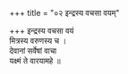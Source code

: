 +++
title = "०२ इन्द्रस्य वचसा वयम्"

+++
इन्द्रस्य वचसा वयं  
मित्रस्य वरुणस्य च ।  
देवानां सर्वेषां वाचा  
यक्ष्मं ते वारयामहे ॥